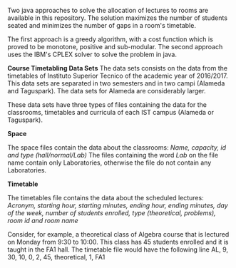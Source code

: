 Two java approaches to solve the allocation of lectures to rooms are available in this repository. The solution maximizes the number of students seated and minimizes the number of gaps in a room's timetable.

The first approach is a greedy algorithm, with a cost function which is proved to be monotone, positive and sub-modular.
The second approach uses the IBM's CPLEX solver to solve the problem in java.

__Course Timetabling Data Sets__ The data sets consists on the data from the timetables of Instituto Superior Tecnico of the academic year of 2016/2017. This data sets are separated in two semesters and in two campi (Alameda and Taguspark). The data sets for Alameda are considerably larger.

These data sets have three types of files containing the data for the classrooms, timetables and curricula of each IST campus (Alameda or Taguspark).

__Space__

The space files contain the data about the classrooms: _Name, capacity, id and type (hall/normal/Lab)_ The files containing the word _Lab_ on the file name contain only Laboratories, otherwise the file do not contain any Laboratories.

__Timetable__ 

The timetables file contains the data about the scheduled lectures: _Acronym, starting hour, starting minutes, ending hour, ending minutes, day of the week, number of students enrolled, type (theoretical, problems), room id and room name_

Consider, for example, a theoretical class of Algebra course that is lectured on Monday from 9:30 to 10:00. This class has 45 students enrolled and it is taught in the FA1 hall. The timetable file would have the following line AL, 9, 30, 10, 0, 2, 45, theoretical, 1, FA1
